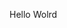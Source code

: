 Hello Wolrd



























































































































































































































































































































































































































































































































































































































































































































































































































































































































































































































































































































































































































































































































































































































































































































































































































































































































































































































































































































































































































































































































































































































































































































































































































































































































































































































































































































































































































































































































































































































































































































































































